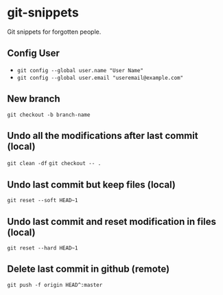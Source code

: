 # git-snippets
Git snippets for forgotten people.

## Config User

- `git config --global user.name "User Name"`
- `git config --global user.email "useremail@example.com"`

## New branch

`git checkout -b branch-name`

## Undo all the modifications after last commit (local)

`git clean -df`
`git checkout -- .`

## Undo last commit but keep files (local)

`git reset --soft HEAD~1`

## Undo last commit and reset modification in files (local)

`git reset --hard HEAD~1`

## Delete last commit in github (remote)

`git push -f origin HEAD^:master`
